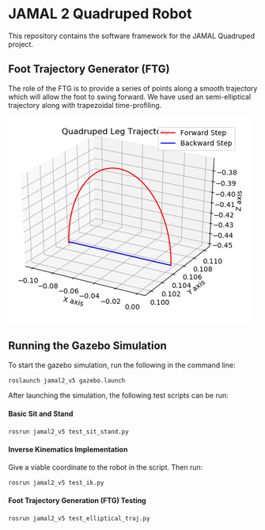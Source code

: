 # JAMAL 2 Quadruped Robot

This repository contains the software framework for the JAMAL Quadruped project. 

## Foot Trajectory Generator (FTG)

The role of the FTG is to provide a series of points along a smooth trajectory which will allow the foot to swing forward. We have used an semi-elliptical trajectory along with trapezoidal time-profiling.

![Semi-elliptical foot trajectory](media/foot_trajectory.png)

## Running the Gazebo Simulation

To start the gazebo simulation, run the following in the command line:
```bash
roslaunch jamal2_v5 gazebo.launch
```

After launching the simulation, the following test scripts can be run:

#### Basic Sit and Stand

```bash
rosrun jamal2_v5 test_sit_stand.py
```

#### Inverse Kinematics Implementation

Give a viable coordinate to the robot in the script. Then run:
```bash
rosrun jamal2_v5 test_ik.py
```

#### Foot Trajectory Generation (FTG) Testing

```bash
rosrun jamal2_v5 test_elliptical_traj.py
```